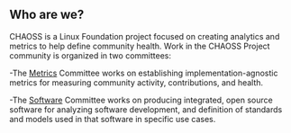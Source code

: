 ## Who are we?

CHAOSS is a Linux Foundation project focused on creating analytics and metrics to help define community health. Work in the CHAOSS Project community is organized in two committees:

-The [Metrics](https://chaoss.community/metrics) Committee works on establishing implementation-agnostic metrics for measuring community activity, contributions, and health.

-The [Software](https://chaoss.community/tools) Committee works on producing integrated, open source software for analyzing software development, and definition of standards and models used in that software in specific use cases.

